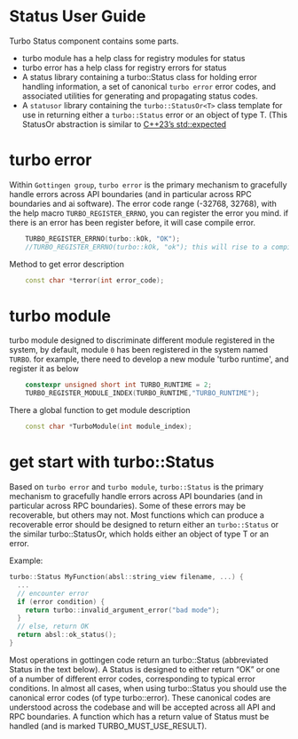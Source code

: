 Status User Guide
===

Turbo Status component contains some parts.

* turbo module has a help class for registry modules for status
* turbo error has a help class for registry errors for status
* A status library containing a turbo::Status class 
for holding error handling information, a set of canonical
`turbo error` error codes, and associated utilities for
generating and propagating status codes.
* A `statusor` library containing the `turbo::StatusOr<T>` class 
template for use in returning either a `turbo::Status` error 
or an object of type T. (This StatusOr<T> abstraction is 
similar to [C++23’s std::expected](https://en.cppreference.com/w/cpp/utility/expected)

# turbo error

Within `Gottingen group`, `turbo error`  is the primary mechanism 
to gracefully handle errors across API boundaries (and 
in particular across RPC boundaries and ai software). The error 
code range (-32768, 32768), with the help macro `TURBO_REGISTER_ERRNO`,
you can register the error you mind. if there is an error has
been register before, it will case compile error.

```c++
    TURBO_REGISTER_ERRNO(turbo::kOk, "OK");
    //TURBO_REGISTER_ERRNO(turbo::kOk, "ok"); this will rise to a compile error.
```

Method to get error description

```c++
    const char *terror(int error_code);
```

# turbo module

turbo module designed to discriminate different module registered 
in the system, by default, module `0` has been registered in 
the system named `TURBO`. for example, there need to develop
a new module 'turbo runtime', and register it as below

```c++
    constexpr unsigned short int TURBO_RUNTIME = 2;
    TURBO_REGISTER_MODULE_INDEX(TURBO_RUNTIME,"TURBO_RUNTIME");
```

There a global function to get module description

```c++
    const char *TurboModule(int module_index);
```
# get start with turbo::Status

Based on `turbo error` and `turbo module`, `turbo::Status`
is the primary mechanism to gracefully handle errors across
API boundaries (and in particular across RPC boundaries).
Some of these errors may be recoverable, but others may not.
Most functions which can produce a recoverable error should
be designed to return either an `turbo::Status` or the 
similar turbo::StatusOr<T>, which holds either an object 
of type T or an error.

Example:

```c++
turbo::Status MyFunction(absl::string_view filename, ...) {
  ...
  // encounter error
  if (error condition) {
    return turbo::invalid_argument_error("bad mode");
  }
  // else, return OK
  return absl::ok_status();
}
```

Most operations in gottingen code return an turbo::Status 
(abbreviated Status in the text below). A Status is designed 
to either return “OK” or one of a number of different error 
codes, corresponding to typical error conditions. In almost
all cases, when using turbo::Status you should use the 
canonical error codes (of type turbo::error). These canonical
codes are understood across the codebase and will be accepted 
across all API and RPC boundaries. A function which has a 
return value of Status must be handled (and is marked 
TURBO_MUST_USE_RESULT).




